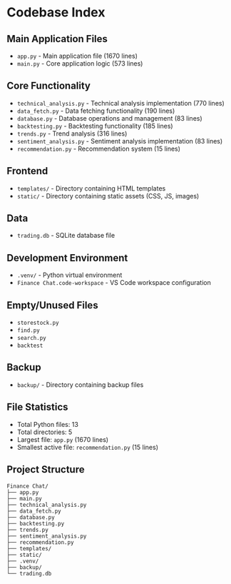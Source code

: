 # Codebase Index

## Main Application Files
- `app.py` - Main application file (1670 lines)
- `main.py` - Core application logic (573 lines)

## Core Functionality
- `technical_analysis.py` - Technical analysis implementation (770 lines)
- `data_fetch.py` - Data fetching functionality (190 lines)
- `database.py` - Database operations and management (83 lines)
- `backtesting.py` - Backtesting functionality (185 lines)
- `trends.py` - Trend analysis (316 lines)
- `sentiment_analysis.py` - Sentiment analysis implementation (83 lines)
- `recommendation.py` - Recommendation system (15 lines)

## Frontend
- `templates/` - Directory containing HTML templates
- `static/` - Directory containing static assets (CSS, JS, images)

## Data
- `trading.db` - SQLite database file

## Development Environment
- `.venv/` - Python virtual environment
- `Finance Chat.code-workspace` - VS Code workspace configuration

## Empty/Unused Files
- `storestock.py`
- `find.py`
- `search.py`
- `backtest`

## Backup
- `backup/` - Directory containing backup files

## File Statistics
- Total Python files: 13
- Total directories: 5
- Largest file: `app.py` (1670 lines)
- Smallest active file: `recommendation.py` (15 lines)

## Project Structure
```
Finance Chat/
├── app.py
├── main.py
├── technical_analysis.py
├── data_fetch.py
├── database.py
├── backtesting.py
├── trends.py
├── sentiment_analysis.py
├── recommendation.py
├── templates/
├── static/
├── .venv/
├── backup/
└── trading.db
``` 